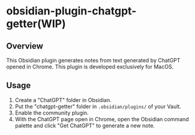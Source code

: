 # obsidian-plugin-chatgpt-getter(WIP)

## Overview

This Obsidian plugin generates notes from text generated by ChatGPT opened in Chrome. This plugin is developed exclusively for MacOS.

## Usage

1. Create a "ChatGPT" folder in Obsidian.
1. Put the "chatgpt-getter" folder in `.obsidian/plugins/` of your Vault.
1. Enable the community plugin.
1. With the ChatGPT page open in Chrome, open the Obsidian command palette and click "Get ChatGPT" to generate a new note.
